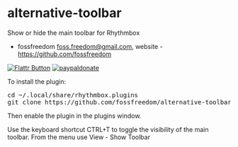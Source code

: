 alternative-toolbar
==================

Show or hide the main toolbar for Rhythmbox

 - fossfreedom <foss.freedom@gmail.com>, website - https://github.com/fossfreedom

[![Flattr Button](http://api.flattr.com/button/button-compact-static-100x17.png "Flattr This!")](http://flattr.com/thing/1811704/ "fossfreedom")  [![paypaldonate](https://www.paypalobjects.com/en_GB/i/btn/btn_donate_SM.gif)](https://www.paypal.com/cgi-bin/webscr?cmd=_s-xclick&hosted_button_id=KBV682WJ3BDGL)

To install the plugin:

<pre>
cd ~/.local/share/rhythmbox.plugins
git clone https://github.com/fossfreedom/alternative-toolbar.git
</pre>

Then enable the plugin in the plugins window.

Use the keyboard shortcut CTRL+T to toggle the visibility of the main toolbar.
From the menu use View - Show Toolbar